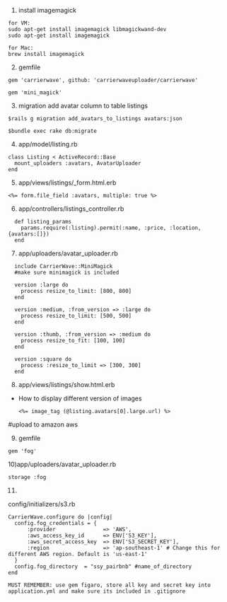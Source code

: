 1) install imagemagick
```
for VM:
sudo apt-get install imagemagick libmagickwand-dev
sudo apt-get install imagemagick

for Mac:
brew install imagemagick
```

2) gemfile
```
gem 'carrierwave', github: 'carrierwaveuploader/carrierwave'

gem 'mini_magick'
```

3) migration add avatar column to table listings
```
$rails g migration add_avatars_to_listings avatars:json

$bundle exec rake db:migrate
```

4) app/model/listing.rb
```
class Listing < ActiveRecord::Base
  mount_uploaders :avatars, AvatarUploader
end
```

5) app/views/listings/_form.html.erb
```
<%= form.file_field :avatars, multiple: true %>
```

6) app/controllers/listings_controller.rb
```
  def listing_params
    params.require(:listing).permit(:name, :price, :location, {avatars:[]})
  end
```

7) app/uploaders/avatar_uploader.rb
```
  include CarrierWave::MiniMagick
  #make sure minimagick is included

  version :large do
    process resize_to_limit: [800, 800]
  end

  version :medium, :from_version => :large do
    process resize_to_limit: [500, 500]
  end

  version :thumb, :from_version => :medium do
    process resize_to_fit: [100, 100]
  end

  version :square do
    process :resize_to_limit => [300, 300]
  end
```

8) app/views/listings/show.html.erb
- How to display different version of images
  ```
  <%= image_tag (@listing.avatars[0].large.url) %>
  ```
#upload to amazon aws

9) gemfile
```
gem 'fog'
```

10)app/uploaders/avatar_uploader.rb
```
storage :fog
```

11)
config/initializers/s3.rb
```
CarrierWave.configure do |config|
  config.fog_credentials = {
      :provider               => 'AWS',
      :aws_access_key_id      => ENV['S3_KEY'],
      :aws_secret_access_key  => ENV['S3_SECRET_KEY'],
      :region                 => 'ap-southeast-1' # Change this for different AWS region. Default is 'us-east-1'
  }
  config.fog_directory  = "ssy_pairbnb" #name_of_directory
end
```
```
MUST REMEMBER: use gem figaro, store all key and secret key into application.yml and make sure its included in .gitignore
```


